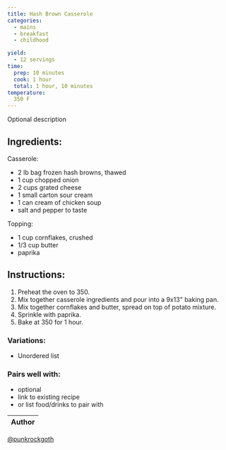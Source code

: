 ```yaml
---
title: Hash Brown Casserole
categories:
  - mains
  - breakfast
  - childhood

yield:
  - 12 servings
time:  
  prep: 10 minutes
  cook: 1 hour
  total: 1 hour, 10 minutes
temperature:
  350 F
---
```


Optional description 
## Ingredients:
Casserole:
* 2 lb bag frozen hash browns, thawed
* 1 cup chopped onion
* 2 cups grated cheese
* 1 small carton sour cream
* 1 can cream of chicken soup
* salt and pepper to taste

Topping:
* 1 cup cornflakes, crushed
* 1/3 cup butter
* paprika
 
## Instructions:
1. Preheat the oven to 350. 
2. Mix together casserole ingredients and pour into a 9x13" baking pan.
3. Mix together cornflakes and butter, spread on top of potato mixture.
4. Sprinkle with paprika.
5. Bake at 350 for 1 hour.


### Variations:
* Unordered list

### Pairs well with:
* optional
* link to existing recipe
* or list food/drinks to pair with

Author |
------ |
[@punkrockgoth](https://github.com/punkrockgoth)

